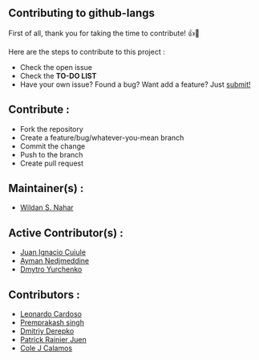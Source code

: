 ## Contributing to github-langs

First of all, thank you for taking the time to contribute! :+1::tada:


Here are the steps to contribute to this project :
- Check the open issue
- Check the **TO-DO LIST**
- Have your own issue? Found a bug? Want add a feature? Just [submit!](https://github.com/wildan3105/github-langs/issues/new)

## Contribute :
- Fork the repository
- Create a feature/bug/whatever-you-mean branch
- Commit the change
- Push to the branch
- Create pull request

## Maintainer(s) :

- [Wildan S. Nahar](https://github.com/wildan3105)

## Active Contributor(s) :

- [Juan Ignacio Cuiule](https://github.com/juancuiule)
- [Ayman Nedjmeddine](https://github.com/IOAyman)
- [Dmytro Yurchenko](https://github.com/metamaker)

## Contributors :

- [Leonardo Cardoso](https://github.com/Leocardoso94)
- [Premprakash singh](https://github.com/PREMPRAKASHSINGH)
- [Dmitriy Derepko](https://github.com/xepozz)
- [Patrick Rainier Juen](https://github.com/uLan08)
- [Cole J Calamos](https://github.com/ccalamos)

